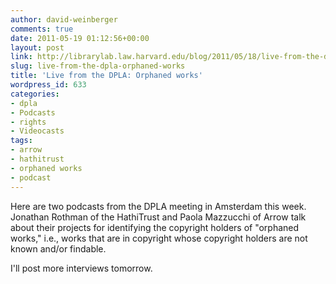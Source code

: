 ```yaml
---
author: david-weinberger
comments: true
date: 2011-05-19 01:12:56+00:00
layout: post
link: http://librarylab.law.harvard.edu/blog/2011/05/18/live-from-the-dpla-orphaned-works/
slug: live-from-the-dpla-orphaned-works
title: 'Live from the DPLA: Orphaned works'
wordpress_id: 633
categories:
- dpla
- Podcasts
- rights
- Videocasts
tags:
- arrow
- hathitrust
- orphaned works
- podcast
---
```


Here are two podcasts from the DPLA meeting in Amsterdam this week. Jonathan Rothman of the HathiTrust and Paola Mazzucchi of Arrow talk about their projects for identifying the copyright holders of "orphaned works," i.e., works that are in copyright whose copyright holders are not known and/or findable.





I'll post more interviews tomorrow.
